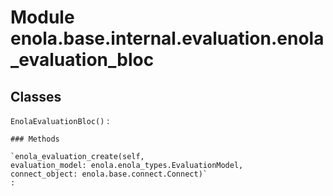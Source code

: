 Module enola.base.internal.evaluation.enola_evaluation_bloc
===========================================================

Classes
-------

`EnolaEvaluationBloc()`
:   

    ### Methods

    `enola_evaluation_create(self, evaluation_model: enola.enola_types.EvaluationModel, connect_object: enola.base.connect.Connect)`
    :